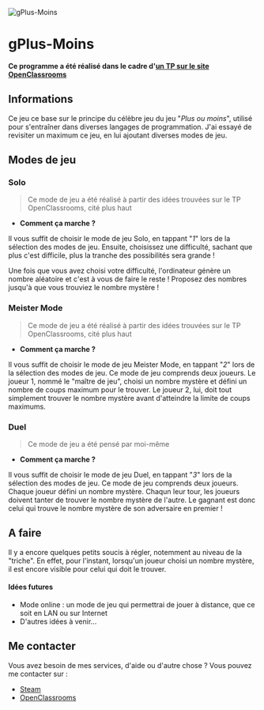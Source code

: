 ![gPlus-Moins](https://image.noelshack.com/fichiers/2017/44/2/1509451801-gplus-or-minus.png)

# gPlus-Moins
**Ce programme a été réalisé dans le cadre d'[un TP sur le site OpenClassrooms](https://openclassrooms.com/courses/apprenez-a-programmer-en-c/tp-plus-ou-moins-votre-premier-jeu)**

## Informations
Ce jeu ce base sur le principe du célèbre jeu du jeu "*Plus ou moins*", utilisé pour s'entraîner dans diverses langages de programmation.
J'ai essayé de revisiter un maximum ce jeu, en lui ajoutant diverses modes de jeu.

## Modes de jeu
### Solo
> Ce mode de jeu a été réalisé à partir des idées trouvées sur le TP OpenClassrooms, cité plus haut
  * **Comment ça marche ?**
  
  Il vous suffit de choisir le mode de jeu Solo, en tappant "*1*" lors de la sélection des modes de jeu.
  Ensuite, choisissez une difficulté, sachant que plus c'est difficile, plus la tranche des possibilités sera grande !

  Une fois que vous avez choisi votre difficulté, l'ordinateur génère un nombre aléatoire et c'est à vous de faire le reste !
  Proposez des nombres jusqu'à que vous trouviez le nombre mystère !


### Meister Mode
> Ce mode de jeu a été réalisé à partir des idées trouvées sur le TP OpenClassrooms, cité plus haut
  * **Comment ça marche ?**
  
  Il vous suffit de choisir le mode de jeu Meister Mode, en tappant "*2*" lors de la sélection des modes de jeu.
  Ce mode de jeu comprends deux joueurs. Le joueur 1, nommé le "maître de jeu", choisi un nombre mystère et défini un nombre de coups maximum pour le trouver.
  Le joueur 2, lui, doit tout simplement trouver le nombre mystère avant d'atteindre la limite de coups maximums.


### Duel
> Ce mode de jeu a été pensé par moi-même
  * **Comment ça marche ?**
  
  Il vous suffit de choisir le mode de jeu Duel, en tappant "*3*" lors de la sélection des modes de jeu.
  Ce mode de jeu comprends deux joueurs. Chaque joueur défini un nombre mystère. Chaqun leur tour, les joueurs doivent tanter de trouver le nombre mystère de l'autre.
  Le gagnant est donc celui qui trouve le nombre mystère de son adversaire en premier !

## A faire
Il y a encore quelques petits soucis à régler, notemment au niveau de la "triche". En effet, pour l'instant, lorsqu'un joueur choisi un nombre mystère, il est encore visible pour celui qui doit le trouver.
#### Idées futures
  * Mode online : un mode de jeu qui permettrai de jouer à distance, que ce soit en LAN ou sur Internet
  * D'autres idées à venir...

## Me contacter
Vous avez besoin de mes services, d'aide ou d'autre chose ?
Vous pouvez me contacter sur :
* [Steam](https://steamcommunity.com/id/EpicGaby)
* [OpenClassrooms](https://openclassrooms.com/membres/gabrielsantamaria)
